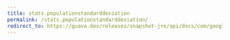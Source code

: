 ```yaml
---
title: stats.populationstandarddeviation
permalink: /stats.populationstandarddeviation/
redirect_to: https://guava.dev/releases/snapshot-jre/api/docs/com/google/common/math/Stats.html#populationStandardDeviation--
---
```

